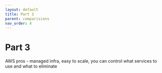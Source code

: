 ```yaml
---
layout: default
title: Part 3
parent: comparisions
nav_order: 4
---
```

# Part 3

AWS pros - managed infra, easy to scale, you can control what services to use and what to eliminate

